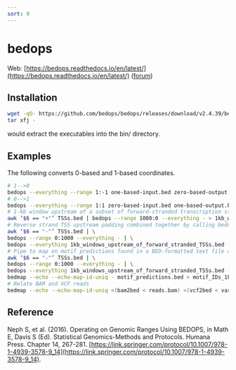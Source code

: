 ```yaml
---
sort: 9
---
```


# bedops

Web: [https://bedops.readthedocs.io/en/latest/](https://bedops.readthedocs.io/en/latest/) ([forum](https://bedops.altius.org/forum/))

## Installation

```bash
wget -qO- https://github.com/bedops/bedops/releases/download/v2.4.39/bedops_linux_x86_64-v2.4.39.tar.bz2 | \
tar xfj -
```

would extract the executables into the bin/ directory.

## Examples

The following converts 0-based and 1-based coordinates.

```bash
# 1-->0
bedops --everything --range 1:-1 one-based-input.bed zero-based-output.bed
# 0-->1
bedops --everything --range 1:1 zero-based-input.bed one-based-output.bed
# 1-kb window upstream of a subset of forward-stranded transcription start sites (TSSs) in TSSs.bed piped 1kb_windows_upstream_of_forward_stranded_TSSs.bed
awk ‘$6 == "+"’ TSSs.bed | bedops --range 1000:0 --everything - > 1kb_windows_upstream_of_forward_stranded_TSSs.bed
# Reverse strand TSS upstream padding combined together by calling bedops once more
awk ‘$6 == "-"’ TSSs.bed | \
bedops --range 0:1000 --everything - | \
bedops --everything 1kb_windows_upstream_of_forward_stranded_TSSs.bed - >1kb_upstream_padding_TSSs.bed
# Pipe to map on motif predictions found in a BED-formatted text file called motif_predictions.bed
awk ‘$6 == "-"’ TSSs.bed | \
bedops --range 0:1000 --everything - | \
bedops --everything 1kb_windows_upstream_of_forward_stranded_TSSs.bed - | \
bedmap --echo --echo-map-id-uniq - motif_predictions.bed > motif_IDs_1kb_upstream_padding_TSSs.bed
# Relate BAM and VCF reads
bedmap --echo --echo-map-id-uniq <(bam2bed < reads.bam) <(vcf2bed < variants.vcf) > reads_with_unique_IDs_of_overlapping_SNPs.bed
```

## Reference

Neph S, et al. (2016). Operating on Genomic Ranges Using BEDOPS, in Math E, Davis S (Ed). Statistical Genomics-Methods and Protocols. Humana Press. Chapter 14, 267-281. [https://link.springer.com/protocol/10.1007/978-1-4939-3578-9_14](https://link.springer.com/protocol/10.1007/978-1-4939-3578-9_14).

